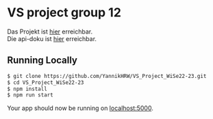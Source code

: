 # VS project group 12

Das Projekt ist [hier](https://vs-project-group-12.herokuapp.com/) erreichbar.  
Die api-doku ist [hier](https://vs-project-group-12.herokuapp.com/api-docs/) erreichbar.

## Running Locally

```sh
$ git clone https://github.com/YannikHRW/VS_Project_WiSe22-23.git
$ cd VS_Project_WiSe22-23
$ npm install
$ npm run start
```

Your app should now be running on [localhost:5000](http://localhost:5000/).
